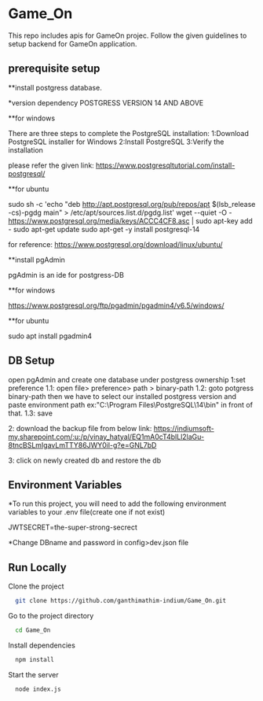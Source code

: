 # Game_On

This repo includes apis for GameOn projec.
Follow the given guidelines to setup backend for GameOn application.

## prerequisite setup

**install postgress database.

*version dependency
  POSTGRESS VERSION 14 AND ABOVE

**for windows

There are three steps to complete the PostgreSQL installation:
1:Download PostgreSQL installer for Windows
2:Install PostgreSQL
3:Verify the installation

please refer the given link:
https://www.postgresqltutorial.com/install-postgresql/

**for ubuntu 

sudo sh -c 'echo "deb http://apt.postgresql.org/pub/repos/apt $(lsb_release -cs)-pgdg main" > /etc/apt/sources.list.d/pgdg.list'
wget --quiet -O - https://www.postgresql.org/media/keys/ACCC4CF8.asc | sudo apt-key add -
sudo apt-get update
sudo apt-get -y install postgresql-14

for reference:
https://www.postgresql.org/download/linux/ubuntu/

**install pgAdmin

pgAdmin is an ide for postgress-DB

**for windows

https://www.postgresql.org/ftp/pgadmin/pgadmin4/v6.5/windows/

**for ubuntu

sudo apt install pgadmin4


## DB Setup
open pgAdmin and create one database under postgress ownership
1:set preference
  1.1: open file> preference> path > binary-path
  1.2: goto potgress binary-path then we have to select our installed postgress version and 
       paste environment path ex:"C:\Program Files\PostgreSQL\14\bin" in front of that.
  1.3: save

2: download the backup file from below link:
   https://indiumsoft-my.sharepoint.com/:u:/p/vinay_hatyal/EQ1mA0cT4blLl2laGu-8tncBSLmIgavLmTTY86JWY0il-g?e=GNL7bD

3: click on newly created db and restore the db



## Environment Variables
*To run this project, you will need to add the following environment variables to your .env file(create one if not exist)

JWTSECRET=the-super-strong-secrect

*Change DBname and password in config>dev.json file


## Run Locally

Clone the project

```bash
  git clone https://github.com/ganthimathim-indium/Game_On.git
```

Go to the project directory

```bash
  cd Game_On
```

Install dependencies

```bash
  npm install
```

Start the server

```bash
  node index.js
```


